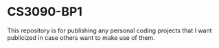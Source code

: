 # CS3090-BP1

This repository is for publishing any personal coding projects that I want publicized in case others want to make use of them.
